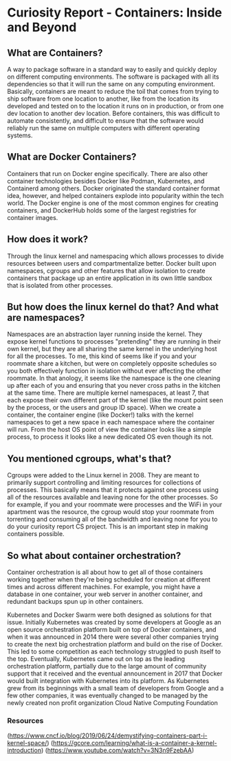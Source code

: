 # Curiosity Report - Containers: Inside and Beyond

## What are Containers?

A way to package software in a standard way to easily and quickly deploy on different computing environments. The software is packaged with all its dependencies so that it will run the same on any computing environment. Basically, containers are meant to reduce the toil that comes from trying to ship software from one location to another, like from the location its developed and tested on to the location it runs on in production, or from one dev location to another dev location. Before containers, this was difficult to automate consistently, and difficult to ensure that the software would reliably run the same on multiple computers with different operating systems.

## What are Docker Containers?

Containers that run on Docker engine specifically. There are also other container technologies besides Docker like Podman, Kubernetes, and Containerd among others. Docker originated the standard container format idea, however, and helped containers explode into popularity within the tech world. The Docker engine is one of the most common engines for creating containers, and DockerHub holds some of the largest registries for container images.

## How does it work?

Through the linux kernel and namespacing which allows processes to divide resources between users and compartmentalize better. Docker built upon namespaces, cgroups and other features that allow isolation to create containers that package up an entire application in its own little sandbox that is isolated from other processes.

## But how does the linux kernel do that? And what are namespaces?

Namespaces are an abstraction layer running inside the kernel. They expose kernel functions to processes "pretending" they are running in their own kernel, but they are all sharing the same kernel in the underlying host for all the processes. To me, this kind of seems like if you and your roommate share a kitchen, but were on completely opposite schedules so you both effectively function in isolation without ever affecting the other roommate. In that anology, it seems like the namespace is the one cleaning up after each of you and ensuring that you never cross paths in the kitchen at the same time. There are multiple kernel namespaces, at least 7, that each expose their own different part of the kernel (like the mount point seen by the process, or the users and group ID space). When we create a container, the container engine (like Docker!) talks with the kernel namespaces to get a new space in each namespace where the container will run. From the host OS point of view the container looks like a simple process, to process it looks like a new dedicated OS even though its not.

## You mentioned cgroups, what's that?

Cgroups were added to the Linux kernel in 2008. They are meant to primarily support controlling and limiting resources for collections of processes. This basically means that it protects against one process using all of the resources available and leaving none for the other processes. So for example, if you and your roommate were processes and the WiFi in your apartment was the resource, the cgroup would stop your roommate from torrenting and consuming all of the bandwidth and leaving none for you to do your curiosity report CS project. This is an important step in making containers possible.

## So what about container orchestration?

Container orchestration is all about how to get all of those containers working together when they're being scheduled for creation at different times and across different machines. For example, you might have a database in one container, your web server in another container, and redundant backups spun up in other containers.

Kubernetes and Docker Swarm were both designed as solutions for that issue. Initially Kubernetes was created by some developers at Google as an open source orchestration platform built on top of Docker containers, and when it was announced in 2014 there were several other companies trying to create the next big orchestration platform and build on the rise of Docker. This led to some competition as each technology struggled to push itself to the top. Eventually, Kubernetes came out on top as the leading orchestration platform, partially due to the large amount of community support that it received and the eventual announcement in 2017 that Docker would built integration with Kubernetes into its platform. As Kubernetes grew from its beginnings with a small team of developers from Google and a few other companies, it was eventually changed to be managed by the newly created non profit organization Cloud Native Computing Foundation

### Resources

(https://www.cncf.io/blog/2019/06/24/demystifying-containers-part-i-kernel-space/)
(https://gcore.com/learning/what-is-a-container-a-kernel-introduction)
(https://www.youtube.com/watch?v=3N3n9FzebAA)
